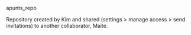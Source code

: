 apunts_repo

Repository created by Kim and shared (settings > manage access > send invitations) to another collaborator, Maite.